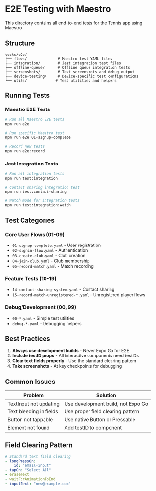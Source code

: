 # E2E Testing with Maestro

This directory contains all end-to-end tests for the Tennis app using Maestro.

## Structure

```
tests/e2e/
├── flows/              # Maestro test YAML files
├── integration/        # Jest integration test files
├── offline-queue/      # Offline queue integration tests
├── screenshots/        # Test screenshots and debug output
├── device-testing/     # Device-specific test configurations
└── utils/             # Test utilities and helpers
```

## Running Tests

### Maestro E2E Tests
```bash
# Run all Maestro E2E tests
npm run e2e

# Run specific Maestro test
npm run e2e 01-signup-complete

# Record new tests
npm run e2e:record
```

### Jest Integration Tests
```bash
# Run all integration tests
npm run test:integration

# Contact sharing integration test
npm run test:contact-sharing

# Watch mode for integration tests
npm run test:integration:watch
```

## Test Categories

### Core User Flows (01-09)
- `01-signup-complete.yaml` - User registration
- `02-signin-flow.yaml` - Authentication
- `03-create-club.yaml` - Club creation
- `04-join-club.yaml` - Club membership
- `05-record-match.yaml` - Match recording

### Feature Tests (10-19)
- `14-contact-sharing-system.yaml` - Contact sharing
- `15-record-match-unregistered-*.yaml` - Unregistered player flows

### Debug/Development (00, 99)
- `00-*.yaml` - Simple test utilities
- `debug-*.yaml` - Debugging helpers

## Best Practices

1. **Always use development builds** - Never Expo Go for E2E
2. **Include testID props** - All interactive components need testIDs
3. **Clear text fields properly** - Use the standard clearing pattern
4. **Take screenshots** - At key checkpoints for debugging

## Common Issues

| Problem | Solution |
|---------|----------|
| TextInput not updating | Use development build, not Expo Go |
| Text bleeding in fields | Use proper field clearing pattern |
| Button not tappable | Use native Button or Pressable |
| Element not found | Add testID to component |

## Field Clearing Pattern

```yaml
# Standard text field clearing
- longPressOn:
    id: "email-input"
- tapOn: "Select All"
- eraseText
- waitForAnimationToEnd
- inputText: "new@example.com"
```